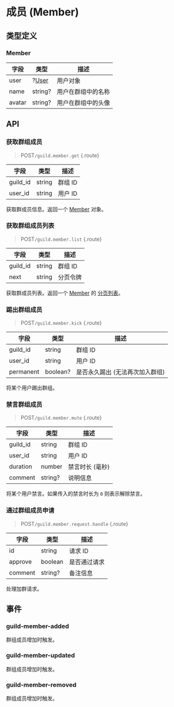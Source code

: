 # 成员 (Member)

## 类型定义

### Member

| 字段 | 类型 | 描述 |
| --- | --- | --- |
| user | ?[User](./user.md#user) | 用户对象 |
| name | string? | 用户在群组中的名称 |
| avatar | string? | 用户在群组中的头像 |

## API

### 获取群组成员

> <badge>POST</badge>`/guild.member.get` {.route}

| 字段 | 类型 | 描述 |
| --- | --- | --- |
| guild_id | string | 群组 ID |
| user_id | string | 用户 ID |

获取群成员信息。返回一个 [Member](#member) 对象。

### 获取群组成员列表

> <badge>POST</badge>`/guild.member.list` {.route}

| 字段 | 类型 | 描述 |
| --- | --- | --- |
| guild_id | string | 群组 ID |
| next | string | 分页令牌 |

获取群成员列表。返回一个 [Member](#member) 的 [分页列表](../protocol/api.md#分页)。

### 踢出群组成员

> <badge>POST</badge>`/guild.member.kick` {.route}

| 字段 | 类型 | 描述 |
| --- | --- | --- |
| guild_id | string | 群组 ID |
| user_id | string | 用户 ID |
| permanent | boolean? | 是否永久踢出 (无法再次加入群组) |

将某个用户踢出群组。

### 禁言群组成员

> <badge>POST</badge>`/guild.member.mute` {.route}

| 字段 | 类型 | 描述 |
| --- | --- | --- |
| guild_id | string | 群组 ID |
| user_id | string | 用户 ID |
| duration | number | 禁言时长 (毫秒) |
| comment | string? | 说明信息 |

将某个用户禁言。如果传入的禁言时长为 `0` 则表示解除禁言。

### 通过群组成员申请

> <badge>POST</badge>`/guild.member.request.handle` {.route}

| 字段 | 类型 | 描述 |
| --- | --- | --- |
| id | string | 请求 ID |
| approve | boolean | 是否通过请求 |
| comment | string? | 备注信息 |

处理加群请求。

## 事件

### guild-member-added

群组成员增加时触发。

### guild-member-updated

群组成员增加时触发。

### guild-member-removed

群组成员增加时触发。
